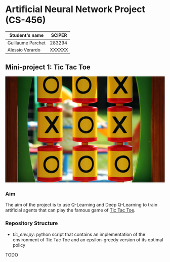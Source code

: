 # Artificial Neural Network Project (CS-456)

| Student's name | SCIPER |
| -------------- | ------ |
| Guillaume Parchet | 283294 |
| Alessio Verardo | XXXXXX |

## Mini-project 1: Tic Tac Toe

<p align="center">

<img src="img/tictactoe_img.jpg" width="600" >
                                           
</p>

### Aim

The aim of the project is to use Q-Learning and Deep Q-Learning to train artificial agents that can play the famous game of [Tic Tac Toe](https://en.wikipedia.org/wiki/Tic-tac-toe).

### Repository Structure

 - *tic_env.py*:    python script that contains an implementation of the environment of Tic Tac Toe and an epsilon-greedy version of its optimal policy

TODO


